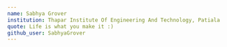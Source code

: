 ```yaml
---
name: Sabhya Grover
institution: Thapar Institute Of Engineering And Technology, Patiala
quote: Life is what you make it :)
github_user: SabhyaGrover
---
```

